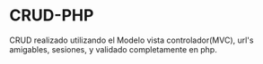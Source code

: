 # CRUD-PHP
CRUD realizado utilizando el Modelo vista controlador(MVC), url's amigables, sesiones, y validado completamente en php.
